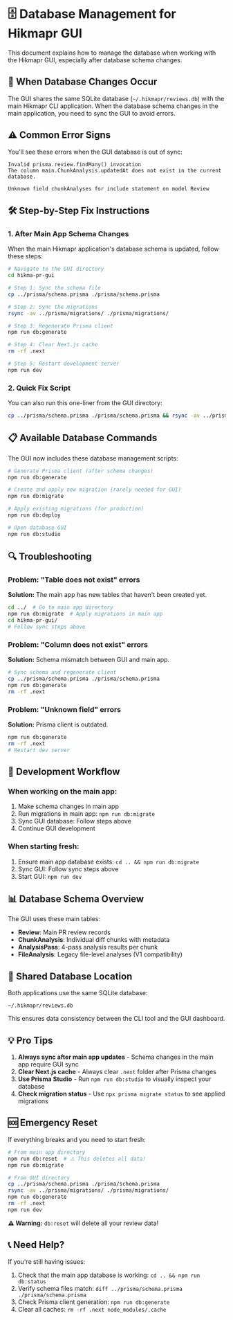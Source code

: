 # 🗄️ Database Management for Hikmapr GUI

This document explains how to manage the database when working with the Hikmapr GUI, especially after database schema changes.

## 🔄 When Database Changes Occur

The GUI shares the same SQLite database (`~/.hikmapr/reviews.db`) with the main Hikmapr CLI application. When the database schema changes in the main application, you need to sync the GUI to avoid errors.

## ⚠️ Common Error Signs

You'll see these errors when the GUI database is out of sync:

```
Invalid prisma.review.findMany() invocation
The column main.ChunkAnalysis.updatedAt does not exist in the current database.
```

```
Unknown field chunkAnalyses for include statement on model Review
```

## 🛠️ Step-by-Step Fix Instructions

### 1. **After Main App Schema Changes**

When the main Hikmapr application's database schema is updated, follow these steps:

```bash
# Navigate to the GUI directory
cd hikma-pr-gui

# Step 1: Sync the schema file
cp ../prisma/schema.prisma ./prisma/schema.prisma

# Step 2: Sync the migrations
rsync -av ../prisma/migrations/ ./prisma/migrations/

# Step 3: Regenerate Prisma client
npm run db:generate

# Step 4: Clear Next.js cache
rm -rf .next

# Step 5: Restart development server
npm run dev
```

### 2. **Quick Fix Script**

You can also run this one-liner from the GUI directory:

```bash
cp ../prisma/schema.prisma ./prisma/schema.prisma && rsync -av ../prisma/migrations/ ./prisma/migrations/ && npm run db:generate && rm -rf .next && echo "✅ Database sync complete! Restart your dev server."
```

## 📋 Available Database Commands

The GUI now includes these database management scripts:

```bash
# Generate Prisma client (after schema changes)
npm run db:generate

# Create and apply new migration (rarely needed for GUI)
npm run db:migrate

# Apply existing migrations (for production)
npm run db:deploy

# Open database GUI
npm run db:studio
```

## 🔍 Troubleshooting

### **Problem: "Table does not exist" errors**
**Solution:** The main app has new tables that haven't been created yet.
```bash
cd ../  # Go to main app directory
npm run db:migrate  # Apply migrations in main app
cd hikma-pr-gui/
# Follow sync steps above
```

### **Problem: "Column does not exist" errors**
**Solution:** Schema mismatch between GUI and main app.
```bash
# Sync schema and regenerate client
cp ../prisma/schema.prisma ./prisma/schema.prisma
npm run db:generate
rm -rf .next
```

### **Problem: "Unknown field" errors**
**Solution:** Prisma client is outdated.
```bash
npm run db:generate
rm -rf .next
# Restart dev server
```

## 🚀 Development Workflow

### **When working on the main app:**
1. Make schema changes in main app
2. Run migrations in main app: `npm run db:migrate`
3. Sync GUI database: Follow steps above
4. Continue GUI development

### **When starting fresh:**
1. Ensure main app database exists: `cd .. && npm run db:migrate`
2. Sync GUI: Follow sync steps above
3. Start GUI: `npm run dev`

## 📊 Database Schema Overview

The GUI uses these main tables:

- **Review**: Main PR review records
- **ChunkAnalysis**: Individual diff chunks with metadata
- **AnalysisPass**: 4-pass analysis results per chunk
- **FileAnalysis**: Legacy file-level analyses (V1 compatibility)

## 🔗 Shared Database Location

Both applications use the same SQLite database:
```
~/.hikmapr/reviews.db
```

This ensures data consistency between the CLI tool and the GUI dashboard.

## 💡 Pro Tips

1. **Always sync after main app updates** - Schema changes in the main app require GUI sync
2. **Clear Next.js cache** - Always clear `.next` folder after Prisma changes
3. **Use Prisma Studio** - Run `npm run db:studio` to visually inspect your database
4. **Check migration status** - Use `npx prisma migrate status` to see applied migrations

## 🆘 Emergency Reset

If everything breaks and you need to start fresh:

```bash
# From main app directory
npm run db:reset  # ⚠️ This deletes all data!
npm run db:migrate

# From GUI directory  
cp ../prisma/schema.prisma ./prisma/schema.prisma
rsync -av ../prisma/migrations/ ./prisma/migrations/
npm run db:generate
rm -rf .next
npm run dev
```

**⚠️ Warning:** `db:reset` will delete all your review data!

## 📞 Need Help?

If you're still having issues:
1. Check that the main app database is working: `cd .. && npm run db:status`
2. Verify schema files match: `diff ../prisma/schema.prisma ./prisma/schema.prisma`
3. Check Prisma client generation: `npm run db:generate`
4. Clear all caches: `rm -rf .next node_modules/.cache`
